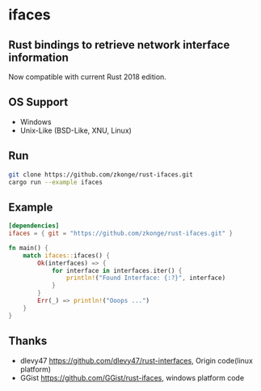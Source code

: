 # ifaces

## Rust bindings to retrieve network interface information

Now compatible with current Rust 2018 edition.

## OS Support
+ Windows
+ Unix-Like (BSD-Like, XNU, Linux)

## Run
```bash
git clone https://github.com/zkonge/rust-ifaces.git
cargo run --example ifaces
```

## Example

```toml
[dependencies]
ifaces = { git = "https://github.com/zkonge/rust-ifaces.git" }
```
```rust
fn main() {
    match ifaces::ifaces() {
        Ok(interfaces) => {
            for interface in interfaces.iter() {
                println!("Found Interface: {:?}", interface)
            }
        }
        Err(_) => println!("Ooops ...")
    }
}
```

## Thanks

+ dlevy47 <https://github.com/dlevy47/rust-interfaces>, Origin code(linux platform)
+ GGist <https://github.com/GGist/rust-ifaces>, windows platform code

